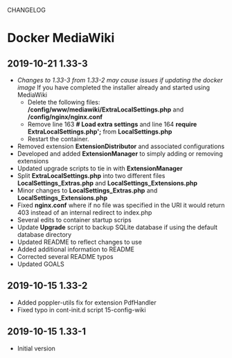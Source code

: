 CHANGELOG

# Docker MediaWiki


## 2019-10-21 1.33-3

* *Changes to 1.33-3 from 1.33-2 may cause issues if updating the docker image*
	If you have completed the installer already and started using MediaWiki
	* Delete the following files: **/config/www/mediawiki/ExtraLocalSettings.php** and **/config/nginx/nginx.conf**
	* Remove line 163 **# Load extra settings** and line 164 **require ExtraLocalSettings.php';** from **LocalSettings.php**
	* Restart the container.
* Removed extension **ExtensionDistributor** and associated configurations
* Developed and added **ExtensionManager** to simply adding or removing extensions
* Updated upgrade scripts to tie in with **ExtensionManager**
* Split **ExtraLocalSettings.php** into two different files **LocalSettings_Extras.php** and **LocalSettings_Extensions.php**
* Minor changes to **LocalSettings_Extras.php** and **LocalSettings_Extensions.php**
* Fixed **nginx.conf** where if no file was specified in the URI it would return 403 instead of an internal redirect to index.php
* Several edits to container startup scrips
* Update **Upgrade** script to backup SQLite database if using the default database directory
* Updated README to reflect changes to use
* Added additional information to README
* Corrected several README typos
* Updated GOALS


## 2019-10-15 1.33-2

* Added poppler-utils fix for extension PdfHandler
* Fixed typo in cont-init.d script 15-config-wiki


## 2019-10-15 1.33-1

* Initial version

